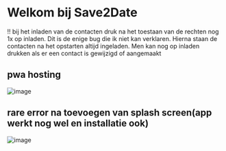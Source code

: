 # Welkom bij Save2Date

!! bij het inladen van de contacten druk na het toestaan van de rechten nog 1x op inladen. Dit is de enige bug die ik niet kan verklaren.
Hierna staan de contacten na het opstarten altijd ingeladen. Men kan nog op inladen drukken als er een contact is gewijzigd of aangemaakt

## pwa hosting
![image](https://user-images.githubusercontent.com/60871307/148241966-42aa5dc9-ec03-4ffe-a5b7-f82b27058566.png)


## rare error na toevoegen van splash screen(app werkt nog wel en installatie ook)
![image](https://user-images.githubusercontent.com/60871307/148242445-91f0d494-5305-4c66-85e7-f7db28bbe023.png)
